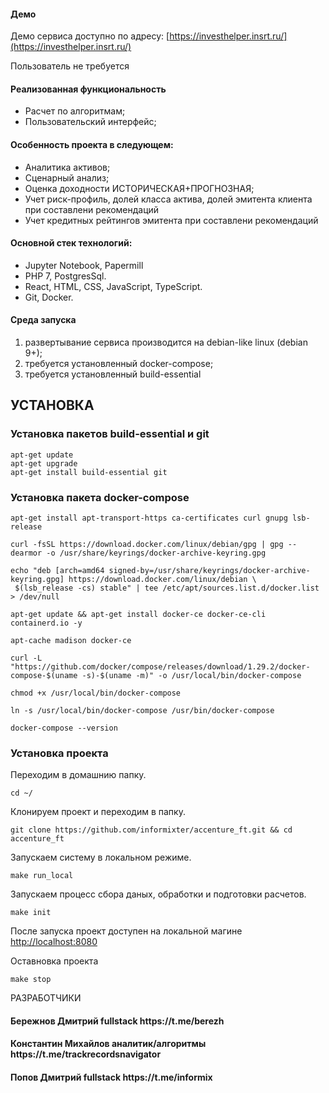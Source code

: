 #### Демо
Демо сервиса доступно по адресу: [https://investhelper.insrt.ru/](https://investhelper.insrt.ru/)

Пользователь не требуется

<h4>Реализованная функциональность</h4>
<ul>
    <li>Расчет по алгоритмам;</li>
    <li>Пользовательский интерфейс;</li>
</ul> 
<h4>Особенность проекта в следующем:</h4>
<ul>
 <li>Аналитика активов;</li>
 <li>Сценарный анализ;</li>
 <li>Оценка доходности ИСТОРИЧЕСКАЯ+ПРОГНОЗНАЯ;</li>
 <li>Учет риск-профиль, долей класса актива, долей эмитента клиента при составлени рекомендаций</li>
 <li>Учет кредитных рейтингов эмитента при составлени рекомендаций</li>
 </ul>

<h4>Основной стек технологий:</h4>
<ul>
    <li>Jupyter Notebook, Papermill</li>
	<li>PHP 7, PostgresSql.</li>
	<li>React, HTML, CSS, JavaScript, TypeScript.</li>
	<li>Git, Docker.</li>
 </ul>

#### Среда запуска
1) развертывание сервиса производится на debian-like linux (debian 9+);
2) требуется установленный docker-compose;
3) требуется установленный build-essential

УСТАНОВКА
------------
### Установка пакетoв build-essential и git 
```shell
apt-get update
apt-get upgrade
apt-get install build-essential git
```


### Установка пакета docker-compose
```shell
apt-get install apt-transport-https ca-certificates curl gnupg lsb-release

curl -fsSL https://download.docker.com/linux/debian/gpg | gpg --dearmor -o /usr/share/keyrings/docker-archive-keyring.gpg

echo "deb [arch=amd64 signed-by=/usr/share/keyrings/docker-archive-keyring.gpg] https://download.docker.com/linux/debian \
 $(lsb_release -cs) stable" | tee /etc/apt/sources.list.d/docker.list > /dev/null

apt-get update && apt-get install docker-ce docker-ce-cli containerd.io -y

apt-cache madison docker-ce

curl -L "https://github.com/docker/compose/releases/download/1.29.2/docker-compose-$(uname -s)-$(uname -m)" -o /usr/local/bin/docker-compose

chmod +x /usr/local/bin/docker-compose

ln -s /usr/local/bin/docker-compose /usr/bin/docker-compose

docker-compose --version
```

### Установка проекта
Переходим в домашнию папку.
```shell
cd ~/
```
Клонируем проект и переходим в папку.
```shell
git clone https://github.com/informixter/accenture_ft.git && cd accenture_ft
```
Запускаем систему в локальном режиме.
```shell
make run_local
```

Запускаем процесс сбора даных, обработки и подготовки расчетов.
```shell
make init
```
После запуска проект доступен на локальной магине [http://localhost:8080]()


Оставновка проекта
```shell
make stop
```


РАЗРАБОТЧИКИ
<h4>Бережнов Дмитрий fullstack https://t.me/berezh </h4>
<h4>Константин Михайлов аналитик/алгоритмы https://t.me/trackrecordsnavigator </h4>
<h4>Попов Дмитрий fullstack https://t.me/informix </h4>
